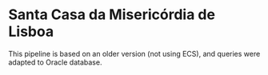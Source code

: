 # Santa Casa da Misericórdia de Lisboa

This pipeline is based on an older version (not using ECS), and queries were adapted to Oracle database.
